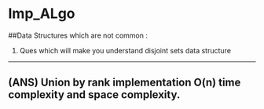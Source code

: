 # Imp_ALgo
##Data Structures which are not common :

1. Ques which will make you understand disjoint sets data structure 
---
(ANS) Union by rank implementation O(n) time complexity and space complexity.
---
